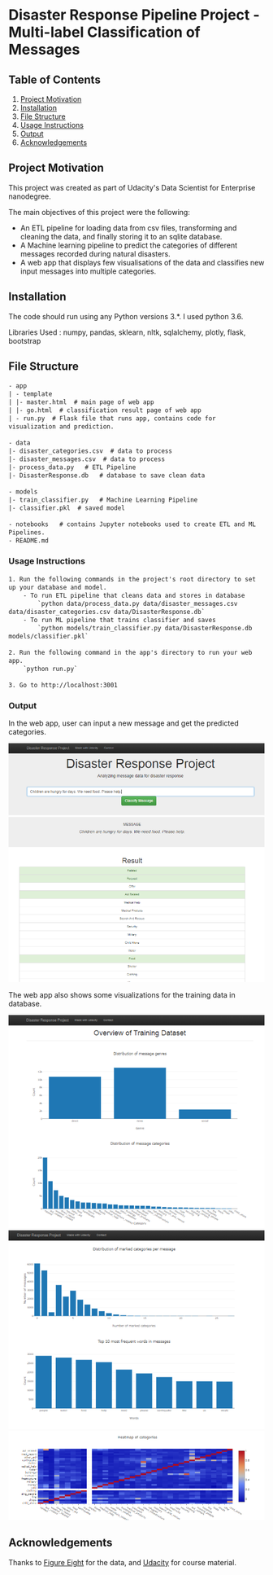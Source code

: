 # Disaster Response Pipeline Project - Multi-label Classification of Messages

## Table of Contents

1. [Project Motivation](#motivation)
2. [Installation](#installation)
3. [File Structure](#files)
4. [Usage Instructions](#usage)
5. [Output](#output)
6. [Acknowledgements](#acknowledgements)


<a name="motivation"></a>
## Project Motivation
This project was created as part of Udacity's Data Scientist for Enterprise nanodegree.

The main objectives of this project were the following:
  - An ETL pipeline for loading data from csv files, transforming and cleaning the data, and finally storing it to an sqlite database.
  - A Machine learning pipeline to predict the categories of different messages recorded during natural disasters.
  - A web app that displays few visualisations of the data and classifies new input messages into multiple categories.


<a name="installation"></a>
## Installation

The code should run using any Python versions 3.*. I used python 3.6.

Libraries Used : numpy, pandas, sklearn, nltk, sqlalchemy, plotly, flask, bootstrap


<a name="files"></a>
## File Structure

    - app
    | - template
    | |- master.html  # main page of web app
    | |- go.html  # classification result page of web app
    | - run.py  # Flask file that runs app, contains code for visualization and prediction.
    
    - data
    |- disaster_categories.csv  # data to process
    |- disaster_messages.csv  # data to process
    |- process_data.py   # ETL Pipeline
    |- DisasterResponse.db   # database to save clean data
    
    - models
    |- train_classifier.py   # Machine Learning Pipeline
    |- classifier.pkl  # saved model
    
    - notebooks   # contains Jupyter notebooks used to create ETL and ML Pipelines.
    - README.md


<a name="usage"></a>
### Usage Instructions
    1. Run the following commands in the project's root directory to set up your database and model.
        - To run ETL pipeline that cleans data and stores in database
            `python data/process_data.py data/disaster_messages.csv data/disaster_categories.csv data/DisasterResponse.db`
        - To run ML pipeline that trains classifier and saves
            `python models/train_classifier.py data/DisasterResponse.db models/classifier.pkl`

    2. Run the following command in the app's directory to run your web app.
        `python run.py`
    
    3. Go to http://localhost:3001


<a name="output"></a>
### Output
In the web app, user can input a new message and get the predicted categories.

![alt text](https://github.com/Rehan-Ahmar/message-classification/blob/master/assets/1.PNG)
![alt text](https://github.com/Rehan-Ahmar/message-classification/blob/master/assets/2.PNG)

The web app also shows some visualizations for the training data in database.

![alt text](https://github.com/Rehan-Ahmar/message-classification/blob/master/assets/3.PNG)
![alt text](https://github.com/Rehan-Ahmar/message-classification/blob/master/assets/4.PNG)
![alt text](https://github.com/Rehan-Ahmar/message-classification/blob/master/assets/5.PNG)


<a name="acknowledgements"></a>
## Acknowledgements
Thanks to [Figure Eight](https://www.figure-eight.com/) for the data, and [Udacity](https://in.udacity.com/) for course material.